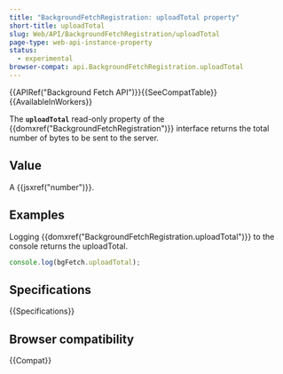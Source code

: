 ```yaml
---
title: "BackgroundFetchRegistration: uploadTotal property"
short-title: uploadTotal
slug: Web/API/BackgroundFetchRegistration/uploadTotal
page-type: web-api-instance-property
status:
  - experimental
browser-compat: api.BackgroundFetchRegistration.uploadTotal
---
```


{{APIRef("Background Fetch API")}}{{SeeCompatTable}}{{AvailableInWorkers}}

The **`uploadTotal`** read-only property of the {{domxref("BackgroundFetchRegistration")}} interface returns the total number of bytes to be sent to the server.

## Value

A {{jsxref("number")}}.

## Examples

Logging {{domxref("BackgroundFetchRegistration.uploadTotal")}} to the console returns the uploadTotal.

```js
console.log(bgFetch.uploadTotal);
```

## Specifications

{{Specifications}}

## Browser compatibility

{{Compat}}
